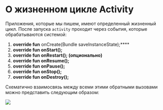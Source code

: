# О жизненном цикле Activity

Приложения, которые мы пишем, имеют определенный жизненный цикл. После запуска `activity` проходит через события, которые обрабатываются системой:

1. **override fun** onCreate(Bundle saveInstanceState);****
2. **override fun **onStart();****
3. **override fun **onRestart(); (опционально)****
4. **override fun **onResume();****
5. **override fun **onPause();****
6. **override fun **onStop();****
7. **override fun **onDestroy();****

Схематично взаимосвязь между всеми этими обратными вызовами можно представить следующим образом:

![](https://ucarecdn.com/f325296d-6a1b-4fef-9420-1517bdbe61e3/)

![](data:image/gif;base64,R0lGODlhAQABAPABAP///wAAACH5BAEKAAAALAAAAAABAAEAAAICRAEAOw== "Click and drag to move")
